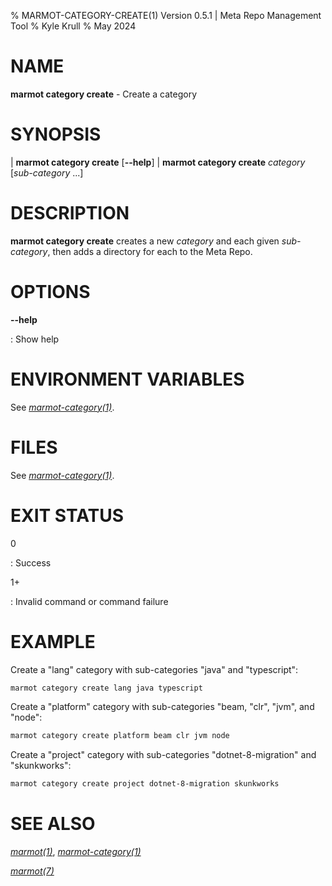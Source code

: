 % MARMOT-CATEGORY-CREATE(1) Version 0.5.1 | Meta Repo Management Tool
% Kyle Krull
% May 2024

# NAME

**marmot category create** - Create a category

# SYNOPSIS

| **marmot category create** [**\-\-help**]
| **marmot category create** *category* [*sub-category* ...]

# DESCRIPTION

**marmot category create** creates a new *category* and each given *sub-category*, then adds a
directory for each to the Meta Repo.

# OPTIONS

**-\-help**

: Show help

# ENVIRONMENT VARIABLES

See [*marmot-category(1)*](./marmot-category.1.md).

# FILES

See [*marmot-category(1)*](./marmot-category.1.md).

# EXIT STATUS

0

: Success

1+

: Invalid command or command failure

# EXAMPLE

Create a "lang" category with sub-categories "java" and "typescript":

```sh
marmot category create lang java typescript
```

Create a "platform" category with sub-categories "beam, "clr", "jvm", and "node":

```sh
marmot category create platform beam clr jvm node
```

Create a "project" category with sub-categories "dotnet-8-migration" and "skunkworks":

```sh
marmot category create project dotnet-8-migration skunkworks
```

# SEE ALSO

[*marmot(1)*](./marmot.1.md), [*marmot-category(1)*](./marmot-category.1.md)

[*marmot(7)*](./marmot.7.md)

